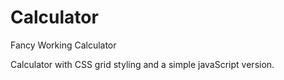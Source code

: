 # Calculator
Fancy Working Calculator

Calculator with CSS grid styling and a simple javaScript version.
